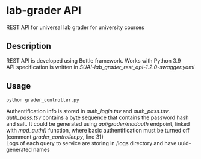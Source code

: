 # lab-grader API
REST API for universal lab grader for university courses

## Description
REST API is developed using Bottle framework. Works with Python 3.9  
API specification is written in *SUAI-lab_grader_rest_api-1.2.0-swagger.yaml*

## Usage
```
python grader_controller.py
```
Authentification info is stored in *auth_login.tsv* and *auth_pass.tsv*. *auth_pass.tsv* contains a byte sequence that contains the password hash and salt. It could be generated using *api/grader/modauth* endpoint, linked with *mod_auth()* function, where basic authentification must be turned off (comment *grader_controller.py*, line 31)  
Logs of each query to service are storing in /logs directory and have uuid-generated names
